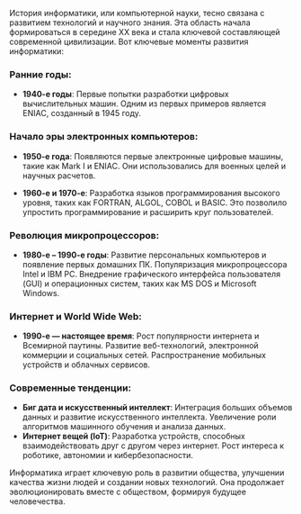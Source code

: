 История информатики, или компьютерной науки, тесно связана с развитием технологий и научного знания. Эта область начала формироваться в середине XX века и стала ключевой составляющей современной цивилизации. Вот ключевые моменты развития информатики:

### Ранние годы:
- **1940-е годы**: Первые попытки разработки цифровых вычислительных машин. Одним из первых примеров является ENIAC, созданный в 1945 году.

### Начало эры электронных компьютеров:
- **1950-е года**: Появляются первые электронные цифровые машины, такие как Mark I и ENIAC. Они использовались для военных целей и научных расчетов.

- **1960-е и 1970-е**: Разработка языков программирования высокого уровня, таких как FORTRAN, ALGOL, COBOL и BASIC. Это позволило упростить программирование и расширить круг пользователей.

### Революция микропроцессоров:
- **1980-е – 1990-е годы**: Развитие персональных компьютеров и появление первых домашних ПК. Популяризация микропроцессора Intel и IBM PC. Внедрение графического интерфейса пользователя (GUI) и операционных систем, таких как MS DOS и Microsoft Windows.

### Интернет и World Wide Web:
- **1990-е — настоящее время**: Рост популярности интернета и Всемирной паутины. Развитие веб-технологий, электронной коммерции и социальных сетей. Распространение мобильных устройств и облачных сервисов.

### Современные тенденции:
- **Биг дата и искусственный интеллект**: Интеграция больших объемов данных и развитие искусственного интеллекта. Увеличение роли алгоритмов машинного обучения и анализа данных.
- **Интернет вещей (IoT)**: Разработка устройств, способных взаимодействовать друг с другом через интернет. Рост интереса к роботике, автономии и кибербезопасности.

Информатика играет ключевую роль в развитии общества, улучшении качества жизни людей и создании новых технологий. Она продолжает эволюционировать вместе с обществом, формируя будущее человечества.